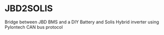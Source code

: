 # JBD2SOLIS
Bridge between JBD BMS and a DIY Battery and Solis Hybrid inverter using Pylontech CAN bus protocol
